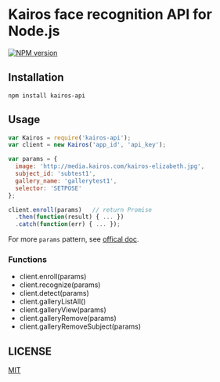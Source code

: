 # Kairos face recognition API for Node.js

[![NPM version](http://img.shields.io/npm/v/kairos-api.svg?style=flat)](https://www.npmjs.com/package/kairos-api)

## Installation

```
npm install kairos-api
```

## Usage

```js
var Kairos = require('kairos-api');
var client = new Kairos('app_id', 'api_key');

var params = {
  image: 'http://media.kairos.com/kairos-elizabeth.jpg',
  subject_id: 'subtest1',
  gallery_name: 'gallerytest1',
  selector: 'SETPOSE'
};

client.enroll(params)   // return Promise
  .then(function(result) { ... })
  .catch(function(err) { ... });
```

For more `params` pattern, see [offical doc](https://www.kairos.com/docs/face-recognition).

### Functions

- client.enroll(params)
- client.recognize(params)
- client.detect(params)
- client.galleryListAll()
- client.galleryView(params)
- client.galleryRemove(params)
- client.galleryRemoveSubject(params)

## LICENSE

[MIT](LICENSE)
